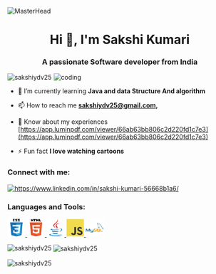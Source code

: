 ![MasterHead](https://as1.ftcdn.net/v2/jpg/03/52/39/00/1000_F_352390061_Bem8aYkzfGhIObTC4fXhf0PmKQjWM1wN.jpg)
<h1 align="center">Hi 👋, I'm Sakshi Kumari</h1>
<h3 align="center">A passionate Software developer from India</h3>
<img align="right" alt="coding" width="400" src=https://cdn.dribbble.com/users/4055494/screenshots/15215756/media/d2b66c4ca0192aa26d103448b3d1518b.gif>


<p align="left"> <img src="https://komarev.com/ghpvc/?username=sakshiydv25&label=Profile%20views&color=0e75b6&style=flat" alt="sakshiydv25" /> </p>

- 🌱 I’m currently learning **Java and data Structure And algorithm**

- 📫 How to reach me **sakshiydv25@gmail.com,**

- 📄 Know about my experiences [https://app.luminpdf.com/viewer/66ab63bb806c2d220fd1c7e3](https://app.luminpdf.com/viewer/66ab63bb806c2d220fd1c7e3)

- ⚡ Fun fact **I love watching cartoons**

<h3 align="left">Connect with me:</h3>
<p align="left">
<a href="https://linkedin.com/in/https://www.linkedin.com/in/sakshi-kumari-56668b1a6/" target="blank"><img align="center" src="https://raw.githubusercontent.com/rahuldkjain/github-profile-readme-generator/master/src/images/icons/Social/linked-in-alt.svg" alt="https://www.linkedin.com/in/sakshi-kumari-56668b1a6/" height="30" width="40" /></a>
</p>

<h3 align="left">Languages and Tools:</h3>
<p align="left"> <a href="https://www.w3schools.com/css/" target="_blank" rel="noreferrer"> <img src="https://raw.githubusercontent.com/devicons/devicon/master/icons/css3/css3-original-wordmark.svg" alt="css3" width="40" height="40"/> </a> <a href="https://www.w3.org/html/" target="_blank" rel="noreferrer"> <img src="https://raw.githubusercontent.com/devicons/devicon/master/icons/html5/html5-original-wordmark.svg" alt="html5" width="40" height="40"/> </a> <a href="https://www.java.com" target="_blank" rel="noreferrer"> <img src="https://raw.githubusercontent.com/devicons/devicon/master/icons/java/java-original.svg" alt="java" width="40" height="40"/> </a> <a href="https://developer.mozilla.org/en-US/docs/Web/JavaScript" target="_blank" rel="noreferrer"> <img src="https://raw.githubusercontent.com/devicons/devicon/master/icons/javascript/javascript-original.svg" alt="javascript" width="40" height="40"/> </a> <a href="https://www.mysql.com/" target="_blank" rel="noreferrer"> <img src="https://raw.githubusercontent.com/devicons/devicon/master/icons/mysql/mysql-original-wordmark.svg" alt="mysql" width="40" height="40"/> </a> </p>

<p><img align="left" src="https://github-readme-stats.vercel.app/api/top-langs?username=sakshiydv25&show_icons=true&locale=en&layout=compact" alt="sakshiydv25" /></p>

<p>&nbsp;<img align="center" src="https://github-readme-stats.vercel.app/api?username=sakshiydv25&show_icons=true&locale=en" alt="sakshiydv25" /></p>

<p><img align="center" src="https://github-readme-streak-stats.herokuapp.com/?user=sakshiydv25&" alt="sakshiydv25" /></p>

